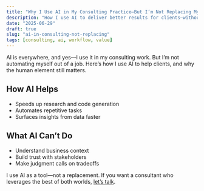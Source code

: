 ```yaml
---
title: "Why I Use AI in My Consulting Practice—But I’m Not Replacing Myself"
description: "How I use AI to deliver better results for clients—without losing the human touch."
date: "2025-06-29"
draft: true
slug: "ai-in-consulting-not-replacing"
tags: [consulting, ai, workflow, value]
---
```


<section>
<p>
AI is everywhere, and yes—I use it in my consulting work. But I’m not automating myself out of a job. Here’s how I use AI to help clients, and why the human element still matters.
</p>

<h2>How AI Helps</h2>
<ul>
<li>Speeds up research and code generation</li>
<li>Automates repetitive tasks</li>
<li>Surfaces insights from data faster</li>
</ul>

<h2>What AI Can’t Do</h2>
<ul>
<li>Understand business context</li>
<li>Build trust with stakeholders</li>
<li>Make judgment calls on tradeoffs</li>
</ul>

<p>
I use AI as a tool—not a replacement. If you want a consultant who leverages the best of both worlds, <a href="/contact">let’s talk</a>.
</p>
</section>

